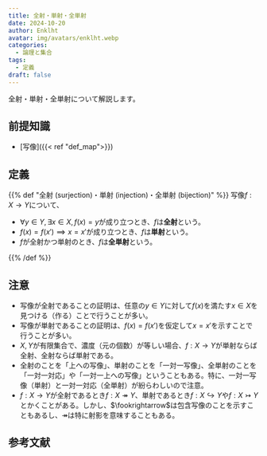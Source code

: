 ```yaml
---
title: 全射・単射・全単射
date: 2024-10-20
author: Enklht
avatar: img/avatars/enklht.webp
categories:
  - 論理と集合
tags:
  - 定義
draft: false
---
```


全射・単射・全単射について解説します。

<!--more-->

## 前提知識

- [写像]({{< ref "def_map">}})

## 定義

{{% def "全射 (surjection)・単射 (injection)・全単射 (bijection)" %}}
写像$f: X \to Y$について、

- $\forall y \in Y, \exists x \in X, f(x) = y$が成り立つとき、$f$は**全射**という。
- $f(x) = f(x') \implies x = x'$が成り立つとき、$f$は**単射**という。
- $f$が全射かつ単射のとき、$f$は**全単射**という。

{{% /def %}}

## 注意

- 写像が全射であることの証明は、任意の$y \in Y$に対して$f(x)$を満たす$x \in X$を見つける（作る）ことで行うことが多い。
- 写像が単射であることの証明は、$f(x) = f(x')$を仮定して$x = x'$を示すことで行うことが多い。
- $X, Y$が有限集合で、濃度（元の個数）が等しい場合、$f: X \to Y$が単射ならば全射、全射ならば単射である。
- 全射のことを「上への写像」、単射のことを「一対一写像」、全単射のことを「一対一対応」や「一対一上への写像」ということもある。特に、一対一写像（単射）と一対一対応（全単射）が紛らわしいので注意。
- $f: X \to Y$が全射であるとき$f: X \twoheadrightarrow Y$、単射であるとき$f: X \hookrightarrow Y$や$f: X \rightarrowtail Y$とかくことがある。しかし、$\fookrightarrow$は包含写像のことを示すこともあるし、$\twoheadrightarrow$は特に射影を意味することもある。

## 参考文献
